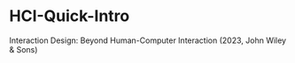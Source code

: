 # HCI-Quick-Intro
Interaction Design: Beyond Human-Computer Interaction (2023, John Wiley &amp; Sons)
